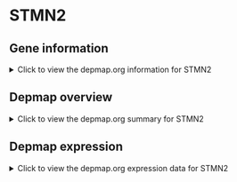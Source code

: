 <h1>STMN2</h1>

<h2>Gene information</h2>
<details>
  <summary>Click to view the depmap.org information for STMN2</summary>
  <iframe src="https://depmap.org/portal/gene/STMN2?tab=about" style="border:none;width:100%;height:800px"></iframe>
</details>

<h2>Depmap overview</h2>
<details>
  <summary>Click to view the depmap.org summary for STMN2</summary>
  <iframe src="https://depmap.org/portal/gene/STMN2?tab=overview" style="border:none;width:100%;height:800px"></iframe>
</details>

<h2>Depmap expression</h2>
<details>
  <summary>Click to view the depmap.org expression data for STMN2</summary>
  <iframe src="https://depmap.org/portal/gene/STMN2?tab=characterization" style="border:none;width:100%;height:800px"></iframe>
</details>


<!--
<h2>Reactome Pathway diagram</h2>
PNAME
-->



